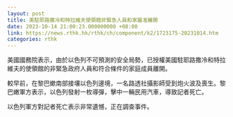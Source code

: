 ```yaml
---
layout: post
title: 美駐耶路撒冷和特拉維夫使領館非緊急人員和家屬准離開
date: 2023-10-14 21:00:23.000000000 +08:00
link: https://news.rthk.hk/rthk/ch/component/k2/1723175-20231014.htm
categories: rthk
---
```


美國國務院表示，由於以色列不可預測的安全局勢，已授權美國駐耶路撒冷和特拉維夫的使領館的非緊急政府人員和符合條件的家庭成員離開。

較早前，在黎巴嫰南部接壤以色列邊境，一名路透社攝影師受到炮火波及喪生。黎巴嫩軍方表示，以色列發射一枚導彈，擊中一輛民用汽車，導致記者死亡。

以色列軍方對記者死亡表示非常遺憾，正在調查事件。
